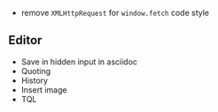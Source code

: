 * remove `XMLHttpRequest` for `window.fetch` code style

## Editor

* Save in hidden input in asciidoc
* Quoting
* History
* Insert image
* TQL